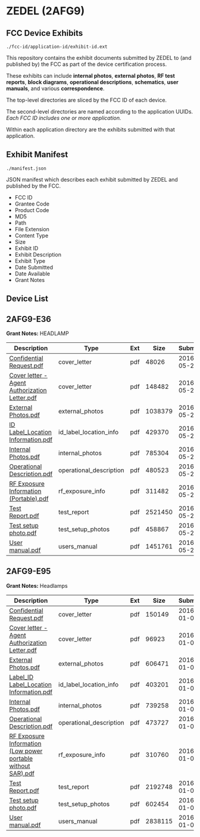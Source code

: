 # ZEDEL (2AFG9)
## FCC Device Exhibits

```
./fcc-id/application-id/exhibit-id.ext
```

This repository contains the exhibit documents submitted by ZEDEL to (and published by) the FCC as part of the device certification process.

These exhibits can include **internal photos**, **external photos**, **RF test reports**, **block diagrams**, **operational descriptions**, **schematics**, **user manuals**, and various **correspondence**.

The top-level directories are sliced by the FCC ID of each device.

The second-level directories are named according to the application UUIDs. *Each FCC ID includes one or more application.*

Within each application directory are the exhibits submitted with that application. 

## Exhibit Manifest

```
./manifest.json
```

JSON manifest which describes each exhibit submitted by ZEDEL and published by the FCC.

- FCC ID
- Grantee Code
- Product Code
- MD5
- Path
- File Extension
- Content Type
- Size
- Exhibit ID
- Exhibit Description
- Exhibit Type
- Date Submitted
- Date Available
- Grant Notes

## Device List
## 2AFG9-E36
**Grant Notes:** HEADLAMP

| Description | Type | Ext | Size | Submitted | Available |
| ----------- | ---- | --- | ---- | --------- | --------- |
| [Confidential Request.pdf](2AFG9-E36/28dcd68106568dace0d5ab1a4b8fee00/2998904.pdf) | cover_letter | pdf | 48026 | 2016-05-20 | 2016-05-23 |
| [Cover letter - Agent Authorization Letter.pdf](2AFG9-E36/28dcd68106568dace0d5ab1a4b8fee00/2998905.pdf) | cover_letter | pdf | 148482 | 2016-05-20 | 2016-05-23 |
| [External Photos.pdf](2AFG9-E36/28dcd68106568dace0d5ab1a4b8fee00/2998906.pdf) | external_photos | pdf | 1038379 | 2016-05-20 | 2016-05-23 |
| [ID Label_Location Information.pdf](2AFG9-E36/28dcd68106568dace0d5ab1a4b8fee00/2998907.pdf) | id_label_location_info | pdf | 429370 | 2016-05-20 | 2016-05-23 |
| [Internal Photos.pdf](2AFG9-E36/28dcd68106568dace0d5ab1a4b8fee00/2998908.pdf) | internal_photos | pdf | 785304 | 2016-05-20 | 2016-05-23 |
| [Operational Description.pdf](2AFG9-E36/28dcd68106568dace0d5ab1a4b8fee00/2998909.pdf) | operational_description | pdf | 480523 | 2016-05-20 | 2016-05-23 |
| [RF Exposure Information (Portable).pdf](2AFG9-E36/28dcd68106568dace0d5ab1a4b8fee00/2998910.pdf) | rf_exposure_info | pdf | 311482 | 2016-05-20 | 2016-05-23 |
| [Test Report.pdf](2AFG9-E36/28dcd68106568dace0d5ab1a4b8fee00/2998912.pdf) | test_report | pdf | 2521450 | 2016-05-20 | 2016-05-23 |
| [Test setup photo.pdf](2AFG9-E36/28dcd68106568dace0d5ab1a4b8fee00/2998913.pdf) | test_setup_photos | pdf | 458867 | 2016-05-20 | 2016-05-23 |
| [User manual.pdf](2AFG9-E36/28dcd68106568dace0d5ab1a4b8fee00/2998914.pdf) | users_manual | pdf | 1451761 | 2016-05-20 | 2016-05-23 |
## 2AFG9-E95
**Grant Notes:** Headlamps

| Description | Type | Ext | Size | Submitted | Available |
| ----------- | ---- | --- | ---- | --------- | --------- |
| [Confidential Request.pdf](2AFG9-E95/430df2a039b6375648a0916dbada8a8b/2861972.pdf) | cover_letter | pdf | 150149 | 2016-01-04 | 2016-01-04 |
| [Cover letter - Agent Authorization Letter.pdf](2AFG9-E95/430df2a039b6375648a0916dbada8a8b/2861973.pdf) | cover_letter | pdf | 96923 | 2016-01-04 | 2016-01-04 |
| [External Photos.pdf](2AFG9-E95/430df2a039b6375648a0916dbada8a8b/2861962.pdf) | external_photos | pdf | 606471 | 2016-01-04 | 2016-01-04 |
| [Label_ID Label_Location Information.pdf](2AFG9-E95/430df2a039b6375648a0916dbada8a8b/2861963.pdf) | id_label_location_info | pdf | 403201 | 2016-01-04 | 2016-01-04 |
| [Internal Photos.pdf](2AFG9-E95/430df2a039b6375648a0916dbada8a8b/2861964.pdf) | internal_photos | pdf | 739258 | 2016-01-04 | 2016-01-04 |
| [Operational Description.pdf](2AFG9-E95/430df2a039b6375648a0916dbada8a8b/2861965.pdf) | operational_description | pdf | 473727 | 2016-01-04 | 2016-01-04 |
| [RF Exposure Information (Low power portable without SAR).pdf](2AFG9-E95/430df2a039b6375648a0916dbada8a8b/2861971.pdf) | rf_exposure_info | pdf | 310760 | 2016-01-04 | 2016-01-04 |
| [Test Report.pdf](2AFG9-E95/430df2a039b6375648a0916dbada8a8b/2861968.pdf) | test_report | pdf | 2192748 | 2016-01-04 | 2016-01-04 |
| [Test setup photo.pdf](2AFG9-E95/430df2a039b6375648a0916dbada8a8b/2861969.pdf) | test_setup_photos | pdf | 602454 | 2016-01-04 | 2016-01-04 |
| [User manual.pdf](2AFG9-E95/430df2a039b6375648a0916dbada8a8b/2861970.pdf) | users_manual | pdf | 2838115 | 2016-01-04 | 2016-01-04 |
